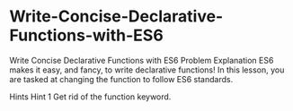 # Write-Concise-Declarative-Functions-with-ES6
Write Concise Declarative Functions with ES6
Problem Explanation
ES6 makes it easy, and fancy, to write declarative functions! In this lesson, you are tasked at changing the function to follow ES6 standards.

Hints
Hint 1
Get rid of the function keyword.

